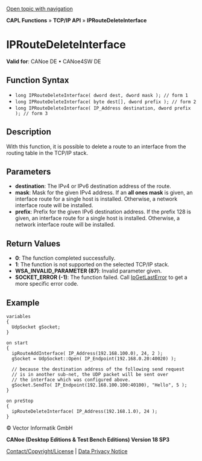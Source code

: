 [Open topic with navigation](../../../../../CANoeDEFamily.htm#Topics/CAPLFunctions/TCPIPAPI/Functions/CAPLfunctionIPRouteDeleteInterface.md)

**CAPL Functions** » **TCP/IP API** » **IPRouteDeleteInterface**

# IPRouteDeleteInterface

**Valid for**: CANoe DE • CANoe4SW DE

## Function Syntax

- `long IPRouteDeleteInterface( dword dest, dword mask ); // form 1`
- `long IPRouteDeleteInterface( byte dest[], dword prefix ); // form 2`
- `long IPRouteDeleteInterface( IP_Address destination, dword prefix ); // form 3`

## Description

With this function, it is possible to delete a route to an interface from the routing table in the TCP/IP stack.

## Parameters

- **destination**: The IPv4 or IPv6 destination address of the route.
- **mask**: Mask for the given IPv4 address. If an **all ones mask** is given, an interface route for a single host is installed. Otherwise, a network interface route will be installed.
- **prefix**: Prefix for the given IPv6 destination address. If the prefix 128 is given, an interface route for a single host is installed. Otherwise, a network interface route will be installed.

## Return Values

- **0**: The function completed successfully.
- **1**: The function is not supported on the selected TCP/IP stack.
- **WSA_INVALID_PARAMETER (87)**: Invalid parameter given.
- **SOCKET_ERROR (-1)**: The function failed. Call [IpGetLastError](CAPLfunctionIPGetLastError.md) to get a more specific error code.

## Example

```plaintext
variables
{
  UdpSocket gSocket;
}

on start
{
  ipRouteAddInterface( IP_Address(192.168.100.0), 24, 2 );
  gSocket = UdpSocket::Open( IP_Endpoint(192.168.0.20:40020) );

  // because the destination address of the following send request
  // is in another sub-net, the UDP packet will be sent over
  // the interface which was configured above.
  gSocket.SendTo( IP_Endpoint(192.168.100.100:40100), "Hello", 5 );
}

on preStop
{
  ipRouteDeleteInterface( IP_Address(192.168.1.0), 24 );
}
```

© Vector Informatik GmbH

**CANoe (Desktop Editions & Test Bench Editions) Version 18 SP3**

[Contact/Copyright/License](../../../Shared/ContactCopyrightLicense.md) | [Data Privacy Notice](https://www.vector.com/int/en/company/get-info/privacy-policy/)